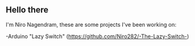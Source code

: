## Hello there
I'm Niro Nagendram, these are some projects I've been working on:

-Arduino "Lazy Switch" (https://github.com/Niro282/-The-Lazy-Switch-)

